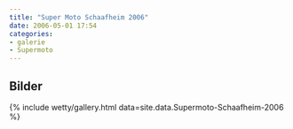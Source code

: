 ```yaml
---
title: "Super Moto Schaafheim 2006"
date: 2006-05-01 17:54
categories: 
- galerie
- Supermoto
---
```


## Bilder

{% include wetty/gallery.html data=site.data.Supermoto-Schaafheim-2006 %}